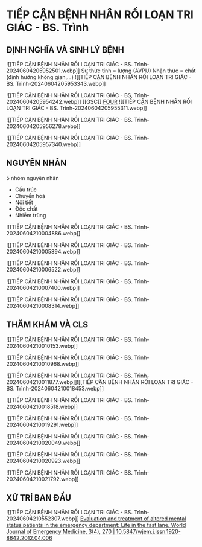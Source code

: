 # TIẾP CẬN BỆNH NHÂN RỐI LOẠN TRI GIÁC - BS. Trình

## ĐỊNH NGHĨA VÀ SINH LÝ BỆNH

![[TIẾP CẬN BỆNH NHÂN RỐI LOẠN TRI GIÁC - BS. Trình-20240604205952501.webp]]
Sự thức tỉnh = lượng (AVPU)
Nhận thức = chất (định hướng không gian,...)
![[TIẾP CẬN BỆNH NHÂN RỐI LOẠN TRI GIÁC - BS. Trình-20240604205953343.webp]]

![[TIẾP CẬN BỆNH NHÂN RỐI LOẠN TRI GIÁC - BS. Trình-20240604205954242.webp]]
[[GSC]]
[FOUR](https://www.mdcalc.com/calc/10028/four-full-outline-unresponsiveness-score)
![[TIẾP CẬN BỆNH NHÂN RỐI LOẠN TRI GIÁC - BS. Trình-20240604205955311.webp]]

![[TIẾP CẬN BỆNH NHÂN RỐI LOẠN TRI GIÁC - BS. Trình-20240604205956278.webp]]

![[TIẾP CẬN BỆNH NHÂN RỐI LOẠN TRI GIÁC - BS. Trình-20240604205957340.webp]]
## NGUYÊN NHÂN
5 nhóm nguyên nhân
- Cấu trúc
- Chuyển hoá
- Nội tiết
- Độc chất
- Nhiễm trùng

![[TIẾP CẬN BỆNH NHÂN RỐI LOẠN TRI GIÁC - BS. Trình-20240604210004886.webp]]

![[TIẾP CẬN BỆNH NHÂN RỐI LOẠN TRI GIÁC - BS. Trình-20240604210005894.webp]]

![[TIẾP CẬN BỆNH NHÂN RỐI LOẠN TRI GIÁC - BS. Trình-20240604210006522.webp]]

![[TIẾP CẬN BỆNH NHÂN RỐI LOẠN TRI GIÁC - BS. Trình-20240604210007400.webp]]

![[TIẾP CẬN BỆNH NHÂN RỐI LOẠN TRI GIÁC - BS. Trình-20240604210008314.webp]]
## THĂM KHÁM VÀ CLS

![[TIẾP CẬN BỆNH NHÂN RỐI LOẠN TRI GIÁC - BS. Trình-20240604210010153.webp]]

![[TIẾP CẬN BỆNH NHÂN RỐI LOẠN TRI GIÁC - BS. Trình-20240604210010968.webp]]

![[TIẾP CẬN BỆNH NHÂN RỐI LOẠN TRI GIÁC - BS. Trình-20240604210011877.webp]]![[TIẾP CẬN BỆNH NHÂN RỐI LOẠN TRI GIÁC - BS. Trình-20240604210018453.webp]]

![[TIẾP CẬN BỆNH NHÂN RỐI LOẠN TRI GIÁC - BS. Trình-20240604210018518.webp]]

![[TIẾP CẬN BỆNH NHÂN RỐI LOẠN TRI GIÁC - BS. Trình-20240604210019291.webp]]

![[TIẾP CẬN BỆNH NHÂN RỐI LOẠN TRI GIÁC - BS. Trình-20240604210020049.webp]]

![[TIẾP CẬN BỆNH NHÂN RỐI LOẠN TRI GIÁC - BS. Trình-20240604210020923.webp]]

![[TIẾP CẬN BỆNH NHÂN RỐI LOẠN TRI GIÁC - BS. Trình-20240604210021792.webp]]
## XỬ TRÍ BAN ĐẦU

![[TIẾP CẬN BỆNH NHÂN RỐI LOẠN TRI GIÁC - BS. Trình-20240604210552307.webp]]
[Evaluation and treatment of altered mental status patients in the emergency department: Life in the fast lane. World Journal of Emergency Medicine, 3(4), 270 | 10.5847/wjem.j.issn.1920-8642.2012.04.006](https://sci-hub.st/10.5847/wjem.j.issn.1920-8642.2012.04.006)
